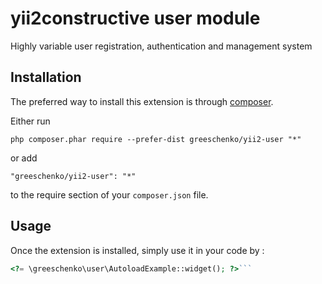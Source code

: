 yii2constructive user module
============================
Highly variable user registration, authentication and management system

Installation
------------

The preferred way to install this extension is through [composer](http://getcomposer.org/download/).

Either run

```
php composer.phar require --prefer-dist greeschenko/yii2-user "*"
```

or add

```
"greeschenko/yii2-user": "*"
```

to the require section of your `composer.json` file.


Usage
-----

Once the extension is installed, simply use it in your code by  :

```php
<?= \greeschenko\user\AutoloadExample::widget(); ?>```